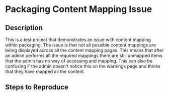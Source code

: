 # Packaging Content Mapping Issue

## Description

This is a test project that demonstrates an issue with content mapping within packaging. The issue is that not all possible content mappings are being displayed across all the content mapping pages. This means that after an admin performs all the required mappings there are still unmapped items that the admin has no way of accessing and mapping. This can also be confusing if the admin doesn't notice this on the warnings page and thinks that they have mapped all the content.

## Steps to Reproduce
